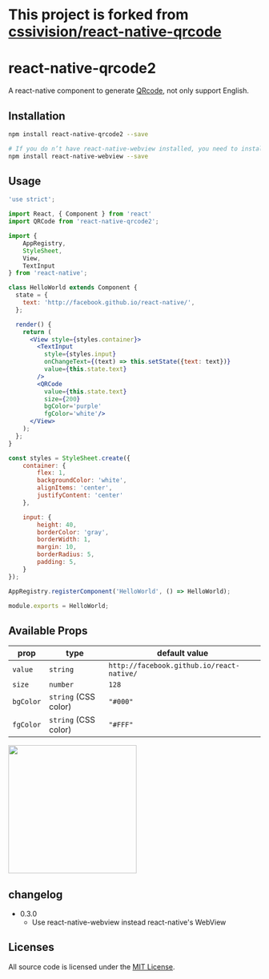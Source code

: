 # This project is forked from [cssivision/react-native-qrcode](https://github.com/cssivision/react-native-qrcode)

# react-native-qrcode2
A react-native component to generate [QRcode](http://en.wikipedia.org/wiki/QR_code), not only support English.

## Installation
```sh
npm install react-native-qrcode2 --save

# If you do n’t have react-native-webview installed, you need to install it
npm install react-native-webview --save
```
## Usage
```jsx
'use strict';

import React, { Component } from 'react'
import QRCode from 'react-native-qrcode2';

import {
    AppRegistry,
    StyleSheet,
    View,
    TextInput
} from 'react-native';

class HelloWorld extends Component {
  state = {
    text: 'http://facebook.github.io/react-native/',
  };

  render() {
    return (
      <View style={styles.container}>
        <TextInput
          style={styles.input}
          onChangeText={(text) => this.setState({text: text})}
          value={this.state.text}
        />
        <QRCode
          value={this.state.text}
          size={200}
          bgColor='purple'
          fgColor='white'/>
      </View>
    );
  };
}

const styles = StyleSheet.create({
    container: {
        flex: 1,
        backgroundColor: 'white',
        alignItems: 'center',
        justifyContent: 'center'
    },

    input: {
        height: 40,
        borderColor: 'gray',
        borderWidth: 1,
        margin: 10,
        borderRadius: 5,
        padding: 5,
    }
});

AppRegistry.registerComponent('HelloWorld', () => HelloWorld);

module.exports = HelloWorld;
```
## Available Props

prop      | type                 | default value
----------|----------------------|--------------
`value`   | `string`             | `http://facebook.github.io/react-native/`
`size`    | `number`             | `128`
`bgColor` | `string` (CSS color) | `"#000"`
`fgColor` | `string` (CSS color) | `"#FFF"`

<img src='qrcode.png' height = '256' width = '256'/>

## changelog
- 0.3.0
  - Use react-native-webview instead react-native's WebView

## Licenses

All source code is licensed under the [MIT License](https://github.com/cssivision/react-native-qrcode2/blob/master/LICENSE).
